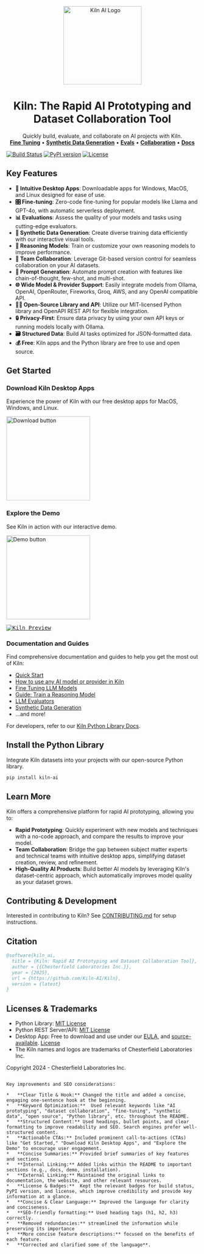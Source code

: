 <p align="center">
    <a href="https://getkiln.ai">
        <picture>
            <img width="205" alt="Kiln AI Logo" src="https://github.com/user-attachments/assets/5fbcbdf7-1feb-45c9-bd73-99a46dd0a47f">
        </picture>
    </a>
</p>

<h1 align="center">Kiln: The Rapid AI Prototyping and Dataset Collaboration Tool</h1>

<p align="center">
  Quickly build, evaluate, and collaborate on AI projects with Kiln. 
  <br>
  <a href="https://docs.getkiln.ai/docs/fine-tuning-guide"><strong>Fine Tuning</strong></a> •
  <a href="https://docs.getkiln.ai/docs/synthetic-data-generation"><strong>Synthetic Data Generation</strong></a> • 
  <a href="https://docs.getkiln.ai/docs/evaluations"><strong>Evals</strong></a> • 
  <a href="https://docs.getkiln.ai/docs/collaboration"><strong>Collaboration</strong></a> • 
  <a href="https://docs.getkiln.ai"><strong>Docs</strong></a>
</p>

[![Build Status](https://github.com/Kiln-AI/kiln/actions/workflows/build_and_test.yml/badge.svg)](https://github.com/Kiln-AI/kiln/actions/workflows/build_and_test.yml)
[![PyPI version](https://img.shields.io/pypi/v/kiln-ai.svg?logo=pypi&label=PyPI&logoColor=gold)](https://pypi.org/project/kiln-ai/)
[![License](https://img.shields.io/github/license/Kiln-AI/Kiln)](https://github.com/Kiln-AI/Kiln/blob/main/libs/core/LICENSE.txt)

## Key Features

*   **🚀 Intuitive Desktop Apps**: Downloadable apps for Windows, MacOS, and Linux designed for ease of use.
*   **🎛️ Fine-tuning**: Zero-code fine-tuning for popular models like Llama and GPT-4o, with automatic serverless deployment.
*   **📊 Evaluations**: Assess the quality of your models and tasks using cutting-edge evaluators.
*   **🤖 Synthetic Data Generation**: Create diverse training data efficiently with our interactive visual tools.
*   **🧠 Reasoning Models**: Train or customize your own reasoning models to improve performance.
*   **🤝 Team Collaboration**: Leverage Git-based version control for seamless collaboration on your AI datasets.
*   **📝 Prompt Generation**: Automate prompt creation with features like chain-of-thought, few-shot, and multi-shot.
*   **🌐 Wide Model & Provider Support**: Easily integrate models from Ollama, OpenAI, OpenRouter, Fireworks, Groq, AWS, and any OpenAI compatible API.
*   **🧑‍💻 Open-Source Library and API**: Utilize our MIT-licensed Python library and OpenAPI REST API for flexible integration.
*   **🔒 Privacy-First**: Ensure data privacy by using your own API keys or running models locally with Ollama.
*   **🗃️ Structured Data**: Build AI tasks optimized for JSON-formatted data.
*   **💰 Free**: Kiln apps and the Python library are free to use and open source.

## Get Started

### Download Kiln Desktop Apps

Experience the power of Kiln with our free desktop apps for MacOS, Windows, and Linux.

[<img width="220" alt="Download button" src="https://github.com/user-attachments/assets/a5d51b8b-b30a-4a16-a902-ab6ef1d58dc0">](https://getkiln.ai/download)

### Explore the Demo

See Kiln in action with our interactive demo.

[<img width="220" alt="Demo button" src="https://github.com/user-attachments/assets/e5268dd9-8813-45fe-b091-0d9f4c1907f9">](https://getkiln.ai#demo)

<kbd>
<a href="https://getkiln.ai#demo">
<img alt="Kiln Preview" src="guides/kiln_preview.gif">
</a>
</kbd>

### Documentation and Guides

Find comprehensive documentation and guides to help you get the most out of Kiln:

*   [Quick Start](https://docs.getkiln.ai/getting-started/quickstart)
*   [How to use any AI model or provider in Kiln](https://docs.getkiln.ai/docs/models-and-ai-providers)
*   [Fine Tuning LLM Models](https://docs.getkiln.ai/docs/fine-tuning-guide)
*   [Guide: Train a Reasoning Model](https://docs.getkiln.ai/docs/guide-train-a-reasoning-model)
*   [LLM Evaluators](https://docs.getkiln.ai/docs/evaluators)
*   [Synthetic Data Generation](https://docs.getkiln.ai/docs/synthetic-data-generation)
*   ...and more!

For developers, refer to our [Kiln Python Library Docs](https://kiln-ai.github.io/Kiln/kiln_core_docs/kiln_ai.html).

## Install the Python Library

Integrate Kiln datasets into your projects with our open-source Python library.

```bash
pip install kiln-ai
```

## Learn More

Kiln offers a comprehensive platform for rapid AI prototyping, allowing you to:

*   **Rapid Prototyping**: Quickly experiment with new models and techniques with a no-code approach, and compare the results to improve your model.
*   **Team Collaboration**: Bridge the gap between subject matter experts and technical teams with intuitive desktop apps, simplifying dataset creation, review, and refinement.
*   **High-Quality AI Products**: Build better AI models by leveraging Kiln's dataset-centric approach, which automatically improves model quality as your dataset grows.

## Contributing & Development

Interested in contributing to Kiln? See [CONTRIBUTING.md](CONTRIBUTING.md) for setup instructions.

## Citation

```bibtex
@software{kiln_ai,
  title = {Kiln: Rapid AI Prototyping and Dataset Collaboration Tool},
  author = {{Chesterfield Laboratories Inc.}},
  year = {2025},
  url = {https://github.com/Kiln-AI/Kiln},
  version = {latest}
}
```

## Licenses & Trademarks

*   Python Library: [MIT License](libs/core/LICENSE.txt)
*   Python REST Server/API: [MIT License](libs/server/LICENSE.txt)
*   Desktop App: Free to download and use under our [EULA](app/EULA.md), and [source-available](/app). [License](app/LICENSE.txt)
*   The Kiln names and logos are trademarks of Chesterfield Laboratories Inc.

Copyright 2024 - Chesterfield Laboratories Inc.
```

Key improvements and SEO considerations:

*   **Clear Title & Hook:** Changed the title and added a concise, engaging one-sentence hook at the beginning.
*   **Keyword Optimization:**  Used relevant keywords like "AI prototyping", "dataset collaboration", "fine-tuning", "synthetic data", "open source", "Python library", etc. throughout the README.
*   **Structured Content:** Used headings, bullet points, and clear formatting to improve readability and SEO. Search engines prefer well-structured content.
*   **Actionable CTAs:** Included prominent call-to-actions (CTAs) like "Get Started," "Download Kiln Desktop Apps", and "Explore the Demo" to encourage user engagement.
*   **Concise Summaries:** Provided brief summaries of key features and sections.
*   **Internal Linking:** Added links within the README to important sections (e.g., docs, demo, installation).
*   **External Linking:** Maintained the original links to documentation, the website, and other relevant resources.
*   **License & Badges:**  Kept the relevant badges for build status, PyPI version, and license, which improve credibility and provide key information at a glance.
*   **Concise & Clear Language:** Improved the language for clarity and conciseness.
*   **SEO-friendly formatting:** Used heading tags (h1, h2, h3) correctly.
*   **Removed redundancies:** streamlined the information while preserving its importance
*   **More concise feature descriptions:** focused on the benefits of each feature.
*   **Corrected and clarified some of the language**.
